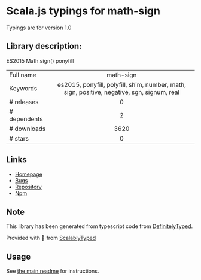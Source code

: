 
# Scala.js typings for math-sign

Typings are for version 1.0

## Library description:
ES2015 Math.sign() ponyfill

|                    |                 |
| ------------------ | :-------------: |
| Full name          | math-sign |
| Keywords           | es2015, ponyfill, polyfill, shim, number, math, sign, positive, negative, sgn, signum, real |
| # releases         | 0 |
| # dependents       | 2 |
| # downloads        | 3620 |
| # stars            | 0 |

## Links
- [Homepage](https://github.com/sindresorhus/math-sign#readme)
- [Bugs](https://github.com/sindresorhus/math-sign/issues)
- [Repository](https://github.com/sindresorhus/math-sign)
- [Npm](https://www.npmjs.com/package/math-sign)
    


## Note
This library has been generated from typescript code from [DefinitelyTyped](https://definitelytyped.org).

Provided with :purple_heart: from [ScalablyTyped](https://github.com/oyvindberg/ScalablyTyped)

## Usage
See [the main readme](../../readme.md) for instructions.



